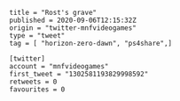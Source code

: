 ```
title = "Rost's grave"
published = 2020-09-06T12:15:32Z
origin = "twitter-mnfvideogames"
type = "tweet"
tag = [ "horizon-zero-dawn", "ps4share",]

[twitter]
account = "mnfvideogames"
first_tweet = "1302581193829998592"
retweets = 0
favourites = 0
```

<p class='image'><img src='https://mnf.m17s.net/2020/09/06/EhOysIQXgAIy6nC.jpg' alt=''></p>

